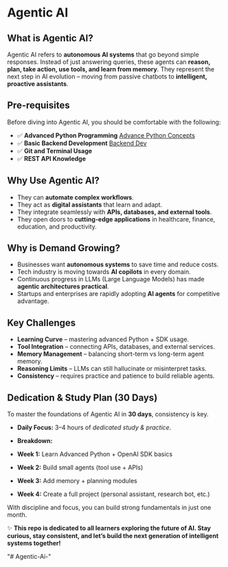 

# Agentic AI

## What is Agentic AI?

Agentic AI refers to **autonomous AI systems** that go beyond simple responses. Instead of just answering queries, these agents can **reason, plan, take action, use tools, and learn from memory**. They represent the next step in AI evolution – moving from passive chatbots to **intelligent, proactive assistants**.


## Pre-requisites

Before diving into Agentic AI, you should be comfortable with the following:

* ✅ **Advanced Python Programming** [Advance Python Concepts](https://github.com/SHAJAR5110/OOPs-in-)
* ✅ **Basic Backend Development** [Backend Dev](https://github.com/SHAJAR5110/MERN-stack-Development-full-course.)
* ✅ **Git and Terminal Usage**    
* ✅ **REST API Knowledge** 



## Why Use Agentic AI?

* They can **automate complex workflows**.
* They act as **digital assistants** that learn and adapt.
* They integrate seamlessly with **APIs, databases, and external tools**.
* They open doors to **cutting-edge applications** in healthcare, finance, education, and productivity.



## Why is Demand Growing?

* Businesses want **autonomous systems** to save time and reduce costs.
* Tech industry is moving towards **AI copilots** in every domain.
* Continuous progress in LLMs (Large Language Models) has made **agentic architectures practical**.
* Startups and enterprises are rapidly adopting **AI agents** for competitive advantage.



## Key Challenges

*  **Learning Curve** – mastering advanced Python + SDK usage.
*  **Tool Integration** – connecting APIs, databases, and external services.
*  **Memory Management** – balancing short-term vs long-term agent memory.
*  **Reasoning Limits** – LLMs can still hallucinate or misinterpret tasks.
*  **Consistency** – requires practice and patience to build reliable agents.



## Dedication & Study Plan (30 Days)

To master the foundations of Agentic AI in **30 days**, consistency is key.

*  **Daily Focus:** 3–4 hours of *dedicated study & practice*.
*  **Breakdown:**

  *  **Week 1:** Learn Advanced Python + OpenAI SDK basics
  *  **Week 2:** Build small agents (tool use + APIs)
  *  **Week 3:** Add memory + planning modules
  *  **Week 4:** Create a full project (personal assistant, research bot, etc.)

With discipline and focus, you can build strong fundamentals in just one month.


✨ **This repo is dedicated to all learners exploring the future of AI. Stay curious, stay consistent, and let’s build the next generation of intelligent systems together!**


"# Agentic-Ai-" 

